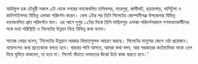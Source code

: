 আরিফুল হক চৌধুরী সকাল ৯টা থেকে নগরের বন্যাকবলিত চালিবন্দর, যতরপুর, কালীঘাট, ছড়ারপাড়, ঘাসিটুলা ও কানিশাইলসহ বিভিন্ন এলাকা পরিদর্শন করেন। বেলা ২টার পর তিনি সিলেটের কোম্পানীগঞ্জ উপজেলার বিভিন্ন বন্যাকবলিত গ্রাম পরিদর্শনে যান। এর আগে দুপুর ১২টার দিকে তিনি মাছিমপুর এলাকা পরিদর্শনকালে গণমাধ্যমকর্মীদের সঙ্গে বন্যা পরিস্থিতি ও সিলেটের উন্নয়ন নিয়ে বিভিন্ন কথা বলেন।

সাবেক মেয়র বলেন, ‘সিলেটের উন্নয়নে সরকার বিমাতাসুলভ আচরণ করছে। সিলেটের মানুষের জেগে ওঠা প্রয়োজন। ন্যায়সংগত কথা প্রত্যেককে বলতে হবে। বারবার পানি আসবে, আমরা কথা বলব, আর সরকারের কর্তাব্যক্তিরা নাকে তেল দিয়ে ঘুমিয়ে থাকবেন, তা হবে না। সিলেট বাঁচাতে দলমতের ঊর্ধ্বে উঠে কাজ করতে হবে।’
